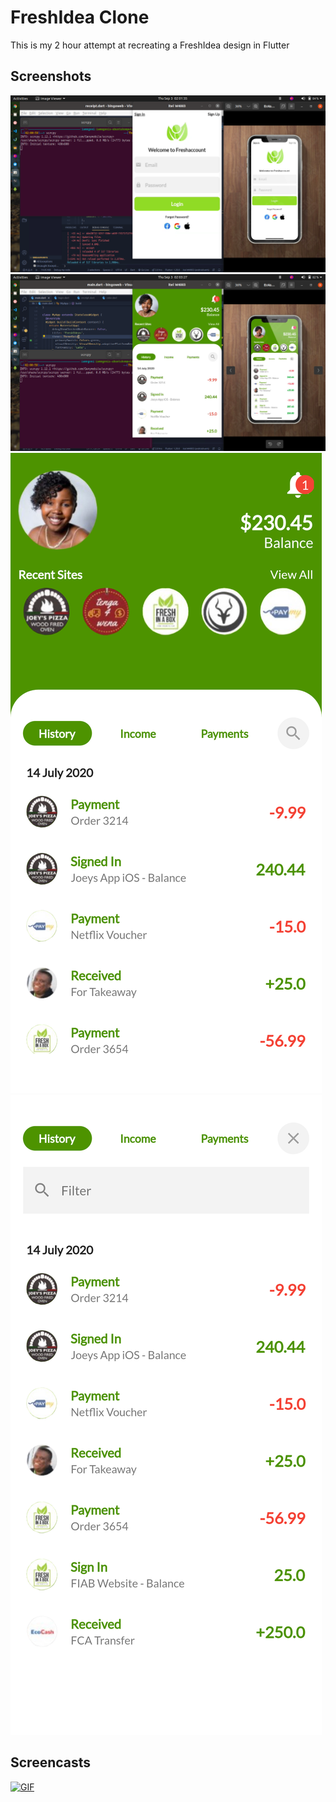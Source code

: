 # FreshIdea Clone

This is my 2 hour attempt at recreating a FreshIdea design in Flutter

## Screenshots
[![Login](https://github.com/iamngoni/freshidea/blob/master/screenshots/Screenshot%20from%202020-09-03%2002-01-35.png)](https://github.com/iamngoni/freshidea)
[![Account](https://github.com/iamngoni/freshidea/blob/master/screenshots/Screenshot%20from%202020-09-03%2002-03-27.png)](https://github.com/iamngoni/freshidea)
[![Shot 1](https://github.com/iamngoni/freshidea/blob/master/screenshots/1.png)](https://github.com/iamngoni/freshidea)
[![Shot 2](https://github.com/iamngoni/freshidea/blob/master/screenshots/2.png)](https://github.com/iamngoni/freshidea)

## Screencasts

[![GIF](https://github.com/iamngoni/freshidea/blob/master/screenshots/untitled.gif)](https://github.com/iamngoni/freshidea)